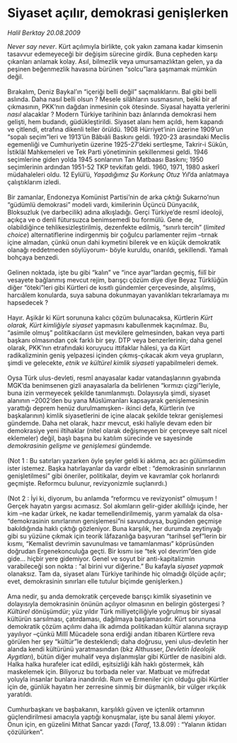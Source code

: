 # Siyaset açılır, demokrasi genişlerken

*Halil Berktay 20.08.2009*

<div class="taraf_structure_2col_1zq">
<div class="margen_n">



 <p><i>Never say never</i>. Kürt açılımıyla birlikte, çok yakın zamana kadar kimsenin tasavvur edemeyeceği bir değişim sürecine girdik. Buna cepheden karşı çıkanları anlamak kolay. Asıl, bilmezlik veya umursamazlıktan gelen, ya da peşinen beğenmezlik havasına bürünen “solcu”lara şaşmamak mümkün değil. <br/><br/>Bırakalım, Deniz Baykal’ın “içeriği belli değil” saçmalıklarını. Bal gibi belli aslında. Daha nasıl belli olsun ? Mesele silâhların susmasının, belki bir af çıkmasının, PKK’nın dağdan inmesinin çok ötesinde. Siyasal hayatta yerlerini <i>nasıl</i> alacaklar ? Modern Türkiye tarihinin bazı ânlarında demokrasi hem gelişti, hem budandı, güdükleştirildi. Siyaset alanı hem açıldı, hem kapandı ve çitlendi, etrafına dikenli teller örüldü. 1908 Hürriyet’inin üzerine 1909’un “sopalı seçim”leri ve 1913’ün Bâbıâli Baskını geldi. 1920-23 arasındaki Meclis egemenliği ve Cumhuriyetin üzerine 1925-27’deki sertleşme, Takrir-i Sükûn, İstiklâl Mahkemeleri ve Tek Parti yönetiminin şekillenmesi geldi. 1946 seçimlerine giden yolda 1945 sonlarının Tan Matbaası Baskını; 1950 seçimlerinin ardından 1951-52 TKP tevkifatı geldi. 1960, 1971, 1980 askerî müdahaleleri oldu. 12 Eylül’ü, <i>Yaşadığımız Şu Korkunç Otuz Yıl</i>’da anlatmaya çalıştıklarım izledi. <br/><br/>Bir zamanlar, Endonezya Komünist Partisi’nin de arka çıktığı Sukarno’nun “güdümlü demokrasi” modeli vardı, kimilerinin Üçüncü Dünyacılık, Bloksuzluk (ve darbecilik) adına alkışladığı. Gerçi Türkiye’de resmî ideoloji, açıkça ve o denli fütursuzca benimsemedi bu formülü. Gene de, olabildiğince tehlikesizleştirilmiş, dezenfekte edilmiş, “sınırlı tercih” (<i>limited choice</i>) alternatiflerine indirgenmiş bir çoğulcu parlamenter rejim –tırnak içine almadan, çünkü onun dahi kıymetini bilerek ve en küçük demokratik olanağı reddetmeden söylüyorum- böyle kuruldu, onarıldı, şekillendi. Yamalı bohçaya benzedi. <br/><br/>Gelinen noktada, işte bu gibi “kalın” ve “ince ayar”lardan geçmiş, fiilî bir vesayete bağlanmış mevcut rejim, barışçı çözüm diye diye Beyaz Türklüğün diğer “öteki”leri gibi Kürtleri de kısıtlı gündemler çerçevesinde, alışılmış, harcıâlem konularda, suya sabuna dokunmayan yavanlıkları tekrarlamaya mı hapsedecek ? <br/><br/>Hayır. Aşikâr ki Kürt sorununa kalıcı çözüm bulunacaksa, Kürtlerin <i>Kürt olarak, Kürt kimliğiyle siyaset</i> yapmasını kabullenmek kaçınılmaz. Bu, “asimile olmuş” politikacıların üst mevkilere gelmesinden, bakan veya parti başkanı olmasından çok farklı bir şey. DTP veya benzerlerinin; daha genel olarak, PKK’nın etrafındaki koruyucu ittifaklar hâlesi, ya da Kürt radikalizminin geniş yelpazesi içinden çıkmış-çıkacak akım veya grupların, şimdi ve gelecekte, <i>etnik ve kültürel kimlik siyaseti</i> yapabilmeleri demek. <br/><br/>Oysa Türk ulus-devleti, resmî anayasalar kadar vatandaşlarının gıyabında MGK’da benimsenen gizli anayasalarla da belirlenen “kırmızı çizgi”leriyle, buna izin vermeyecek şekilde tanımlanmıştı. Dolayısıyla şimdi, siyaset alanının –2002’den bu yana Müslümanları kapsayarak genişlemesinin yarattığı deprem henüz durulmamışken- ikinci defa, Kürtlerin (ve başkalarının) kimlik siyasetlerini de içine alacak şekilde tekrar genişlemesi gündemde. Daha net olarak, hazır mevcut, eski haliyle devam eden bir demokrasiye yeni iltihaklar (nitel olarak değişmeyen bir çerçeveye salt nicel eklemeler) değil, başlı başına bu katılım sürecinde ve sayesinde <i>demokrasinin gelişme ve genişlemesi</i> gündemde. <br/><br/>(Not 1 : Bu satırları yazarken öyle şeyler geldi ki aklıma, acı acı gülümsedim ister istemez. Başka hatırlayanlar da vardır elbet : “demokrasinin sınırlarının genişletilmesi” gibi öneriler, politikalar, deyim ve kavramlar çok horlanırdı geçmişte. Reformcu bulunur, revizyonizmle suçlanırdı.) <br/><br/>(Not 2 : İyi ki, diyorum, bu anlamda “reformcu ve revizyonist” olmuşum ! Gerçek hayatın yargısı acımasız. Sol akımların gelir-gider akıllılığı içinde, her kim –ne kadar ürkek, ne kadar temellendirilmemiş, yarım yamalak da olsa- “demokrasinin sınırlarının genişlemesi”ni savunduysa, bugünden geçmişe bakıldığında haklı çıktığı gözleniyor. Buna karşılık, her durumda zeytinyağı gibi su yüzüne çıkmak için teorik lâfazanlığa başvuran “tarihsel şef”lerin bir kısmı, “Kemalist devrimin savunulması ve tamamlanması” köprüsünden doğrudan Ergenekonculuğa geçti. Bir kısmı ise “tek yol devrim”den gide gide... hiçbir yere gidemiyor. Genel ve soyut bir anti-kapitalizmin varabileceği son nokta : “al birini vur diğerine.” Bu kafayla <i>siyaset yapmak</i> olanaksız. Tam da, siyaset alanı Türkiye tarihinde hiç olmadığı ölçüde açılır; evet, demokrasinin sınırları elle tutulur biçimde genişlerken.) <br/><br/>Ama nedir, şu anda demokratik çerçevede barışçı kimlik siyasetinin ve dolayısıyla demokrasinin önünün açılıyor olmasının en belirgin göstergesi ? <i>Kültürel</i> dönüşümdür; yüz yıldır Türk milliyetçiliğiyle yoğrulmuş bir siyasal kültürün sarsılması, çatırdaması, dağılmaya başlamasıdır. Kürt sorununa demokratik çözüm açılımı daha ilk adımda politikadan kültür alanına sıçrayıp yayılıyor –çünkü Millî Mücadele sona erdiği andan itibaren Kürtlere reva görülen her şey “kültür”le desteklendi; daha doğrusu, yeni ulus-devletin her alanda kendi kültürünü yaratmasından (bkz Althusser, <i>Devletin İdeolojik Aygıtları</i>), bütün diğer muhalif veya dışlanmışlar gibi Kürtler de nasibini aldı. Halka halka hurafeler icat edildi, eşitsizliği kâh haklı göstermek, kâh maskelemek için. Biliyoruz bu torbada neler var. Matbuat ve müfredat yoluyla insanlar bunlara inandırıldı. Rum ve Ermeniler için olduğu gibi Kürtler için de, günlük hayatın her zerresine sinmiş bir düşmanlık, bir vülger ırkçılık yaratıldı. <br/><br/>Cumhurbaşkanı ve başbakanın, karşılıklı güven ve içtenlik ortamının güçlendirilmesi amacıyla yaptığı konuşmalar, işte bu sanal âlemi yıkıyor. Onun için, en güzelini Mithat Sancar yazdı (<i>Taraf</i>, 13.8.09) : “Yalanın iktidarı çözülürken”. </p>
<br/>
<br/>
<br/>



<br/>


<div id="taraf_not">
</div>

</div>


</div>
